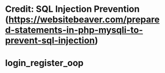 # Credit: SQL Injection Prevention (https://websitebeaver.com/prepared-statements-in-php-mysqli-to-prevent-sql-injection)
# login_register_oop
